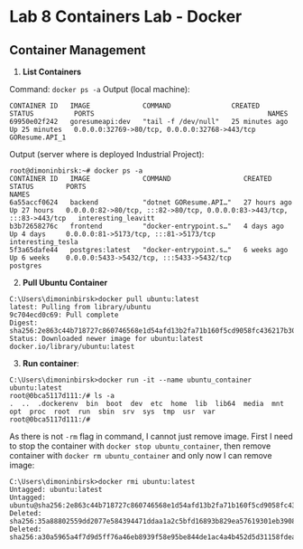 # Lab 8 Containers Lab - Docker

## Container Management

1. **List Containers**

Command: ``docker ps -a``
Output (local machine): 

```
CONTAINER ID   IMAGE             COMMAND               CREATED          STATUS          PORTS                                           NAMES
69950e02f242   goresumeapi:dev   "tail -f /dev/null"   25 minutes ago   Up 25 minutes   0.0.0.0:32769->80/tcp, 0.0.0.0:32768->443/tcp   GOResume.API_1
```
Output (server where is deployed Industrial Project):

```
root@dimoninbirsk:~# docker ps -a
CONTAINER ID   IMAGE             COMMAND                  CREATED        STATUS        PORTS                                                                    NAMES
6a55accf0624   backend           "dotnet GOResume.API…"   27 hours ago   Up 27 hours   0.0.0.0:82->80/tcp, :::82->80/tcp, 0.0.0.0:83->443/tcp, :::83->443/tcp   interesting_leavitt
b3b72658276c   frontend          "docker-entrypoint.s…"   4 days ago     Up 4 days     0.0.0.0:81->5173/tcp, :::81->5173/tcp                                    interesting_tesla
5f3a65dafe44   postgres:latest   "docker-entrypoint.s…"   6 weeks ago    Up 6 weeks    0.0.0.0:5433->5432/tcp, :::5433->5432/tcp                                postgres
```
2. **Pull Ubuntu Container**
```
C:\Users\dimoninbirsk>docker pull ubuntu:latest
latest: Pulling from library/ubuntu
9c704ecd0c69: Pull complete
Digest: sha256:2e863c44b718727c860746568e1d54afd13b2fa71b160f5cd9058fc436217b30
Status: Downloaded newer image for ubuntu:latest
docker.io/library/ubuntu:latest
```

3. **Run container**:

```
C:\Users\dimoninbirsk>docker run -it --name ubuntu_container ubuntu:latest
root@0bca5117d111:/# ls -a
.  ..  .dockerenv  bin  boot  dev  etc  home  lib  lib64  media  mnt  opt  proc  root  run  sbin  srv  sys  tmp  usr  var
root@0bca5117d111:/#
```

As there is not ``-rm`` flag in command, I cannot just remove image. First I need to stop the container with ``docker stop ubuntu_container``, then remove container with ``docker rm ubuntu_container`` and only now I can remove image:

```
C:\Users\dimoninbirsk>docker rmi ubuntu:latest
Untagged: ubuntu:latest
Untagged: ubuntu@sha256:2e863c44b718727c860746568e1d54afd13b2fa71b160f5cd9058fc436217b30
Deleted: sha256:35a88802559dd2077e584394471ddaa1a2c5bfd16893b829ea57619301eb3908
Deleted: sha256:a30a5965a4f7d9d5ff76a46eb8939f58e95be844de1ac4a4b452d5d31158fdea
```